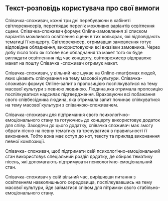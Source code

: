 ## Текст-розповідь користувача про свої вимоги
Співачка-споживач, кожні три дні перебуваючи в кабінеті світлорежисерів, переглядає перелік можливих варіантів освітлення сцени. Співачка-споживач формує Online-замовлення зі списком варіантів можливого освітлення сцени в тих кольорах, які відповідають тематиці її концерту. Світлорежисер, отримавши замовлення готує відповідне обладнання, використовуючи всі вказівки замовника. Через добу після того як готове все обладнання та макет того як буде виглядати освітленння під час концерту, світлорежисер відправляє макет на пошту Співачка -споживач отримує макет.

Співачка-споживач, у вільний час шукає на Online-платфомах людей, яких цікавить спілкування на тему масової культури. Співачка-споживач формує Online-запит з пропозицією поспілкуватися на тему масової культури з певною людиною. Людина,яка отримала пропозицію поспілкуватися надсилає підтвердження. Враховуючи всі побажання свого співбесідника людина, яка отримала запит починає спілкуватися на тему масової культури з співачкою-споживачем.

Співачка-споживач для підтримання свого психологічно-емоціонального стану та готуючись до концерту використовує додаток для співу. Заходячи до цього додатку, співачка споживач має змогу обрати пісню на певну тематику та тренуватися в правильності її виконання. Тобто вона має оступ до нот, тексту та приклад виконанння певної композиції.

Співачка- споживач, щоб підтримати свій психологічно-емоціональний стан використовує спеціальний розділ додатку, де обирає тематику пісень, які допомагають підтримувати психологічно-емоціональний стан.

Співачка-споживач у свій вільний час, вирішивши питання з освітленням навколишнього середовища, поспілкувавшись на тему масової культури, йде займатися співом для пітримки свого стабільно-емоціонального стану.
